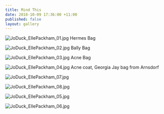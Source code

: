 ```yaml
---
title: Mind This
date: 2018-10-09 17:36:00 +11:00
published: false
layout: gallery
---
```


![JoDuck_EllePackham_01.jpg](/uploads/JoDuck_EllePackham_01.jpg)
Hermes Bag

![JoDuck_EllePackham_02.jpg](/uploads/JoDuck_EllePackham_02.jpg)
Bally Bag

![JoDuck_EllePackham_03.jpg](/uploads/JoDuck_EllePackham_03.jpg)
Acne Bag

![JoDuck_EllePackham_04.jpg](/uploads/JoDuck_EllePackham_04.jpg)
Acne coat, Georgia Jay bag from Arnsdorf

![JoDuck_EllePackham_07.jpg](/uploads/JoDuck_EllePackham_07.jpg)


![JoDuck_EllePackham_08.jpg](/uploads/JoDuck_EllePackham_08.jpg)

![JoDuck_EllePackham_05.jpg](/uploads/JoDuck_EllePackham_05.jpg)

![JoDuck_EllePackham_06.jpg](/uploads/JoDuck_EllePackham_06.jpg)






